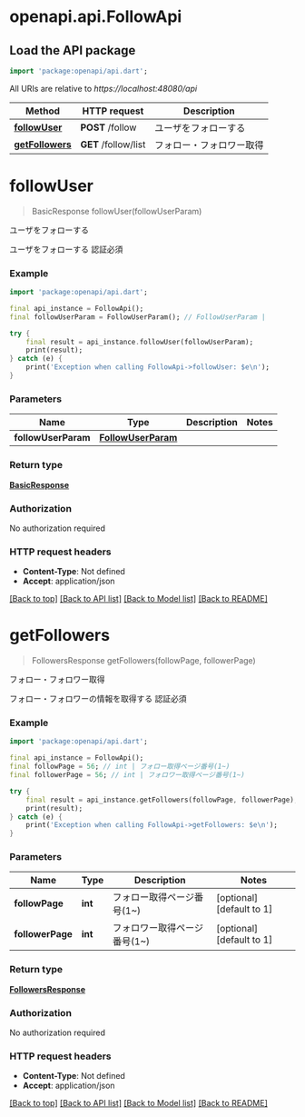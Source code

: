 # openapi.api.FollowApi

## Load the API package
```dart
import 'package:openapi/api.dart';
```

All URIs are relative to *https://localhost:48080/api*

Method | HTTP request | Description
------------- | ------------- | -------------
[**followUser**](FollowApi.md#followuser) | **POST** /follow | ユーザをフォローする
[**getFollowers**](FollowApi.md#getfollowers) | **GET** /follow/list | フォロー・フォロワー取得


# **followUser**
> BasicResponse followUser(followUserParam)

ユーザをフォローする

ユーザをフォローする 認証必須 

### Example
```dart
import 'package:openapi/api.dart';

final api_instance = FollowApi();
final followUserParam = FollowUserParam(); // FollowUserParam | 

try {
    final result = api_instance.followUser(followUserParam);
    print(result);
} catch (e) {
    print('Exception when calling FollowApi->followUser: $e\n');
}
```

### Parameters

Name | Type | Description  | Notes
------------- | ------------- | ------------- | -------------
 **followUserParam** | [**FollowUserParam**](FollowUserParam.md)|  | 

### Return type

[**BasicResponse**](BasicResponse.md)

### Authorization

No authorization required

### HTTP request headers

 - **Content-Type**: Not defined
 - **Accept**: application/json

[[Back to top]](#) [[Back to API list]](../README.md#documentation-for-api-endpoints) [[Back to Model list]](../README.md#documentation-for-models) [[Back to README]](../README.md)

# **getFollowers**
> FollowersResponse getFollowers(followPage, followerPage)

フォロー・フォロワー取得

フォロー・フォロワーの情報を取得する 認証必須 

### Example
```dart
import 'package:openapi/api.dart';

final api_instance = FollowApi();
final followPage = 56; // int | フォロー取得ページ番号(1~)
final followerPage = 56; // int | フォロワー取得ページ番号(1~)

try {
    final result = api_instance.getFollowers(followPage, followerPage);
    print(result);
} catch (e) {
    print('Exception when calling FollowApi->getFollowers: $e\n');
}
```

### Parameters

Name | Type | Description  | Notes
------------- | ------------- | ------------- | -------------
 **followPage** | **int**| フォロー取得ページ番号(1~) | [optional] [default to 1]
 **followerPage** | **int**| フォロワー取得ページ番号(1~) | [optional] [default to 1]

### Return type

[**FollowersResponse**](FollowersResponse.md)

### Authorization

No authorization required

### HTTP request headers

 - **Content-Type**: Not defined
 - **Accept**: application/json

[[Back to top]](#) [[Back to API list]](../README.md#documentation-for-api-endpoints) [[Back to Model list]](../README.md#documentation-for-models) [[Back to README]](../README.md)

